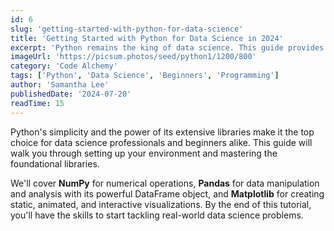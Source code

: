 ```yaml
---
id: 6
slug: 'getting-started-with-python-for-data-science'
title: 'Getting Started with Python for Data Science in 2024'
excerpt: 'Python remains the king of data science. This guide provides a clear roadmap for beginners to learn the essential libraries like NumPy, Pandas, and Matplotlib.'
imageUrl: 'https://picsum.photos/seed/python1/1200/800'
category: 'Code Alchemy'
tags: ['Python', 'Data Science', 'Beginners', 'Programming']
author: 'Samantha Lee'
publishedDate: '2024-07-20'
readTime: 15
---
```

Python's simplicity and the power of its extensive libraries make it the top choice for data science professionals and beginners alike. This guide will walk you through setting up your environment and mastering the foundational libraries.

We'll cover **NumPy** for numerical operations, **Pandas** for data manipulation and analysis with its powerful DataFrame object, and **Matplotlib** for creating static, animated, and interactive visualizations. By the end of this tutorial, you'll have the skills to start tackling real-world data science problems.